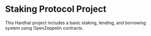Staking Protocol Project
========================

This Hardhat project includes a basic staking, lending, and borrowing system using OpenZeppelin contracts.